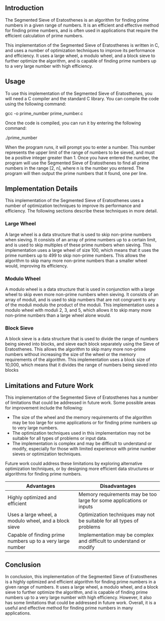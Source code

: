 ## Introduction

The Segmented Sieve of Eratosthenes is an algorithm for finding prime numbers in a given range of numbers. It is an efficient and effective method for finding prime numbers, and is often used in applications that require the efficient calculation of prime numbers.

This implementation of the Segmented Sieve of Eratosthenes is written in C, and uses a number of optimization techniques to improve its performance and efficiency. It uses a large wheel, a modulo wheel, and a block sieve to further optimize the algorithm, and is capable of finding prime numbers up to a very large number with high efficiency.

## Usage

To use this implementation of the Segmented Sieve of Eratosthenes, you will need a C compiler and the standard C library. You can compile the code using the following command:

gcc -o prime_number prime_number.c

Once the code is compiled, you can run it by entering the following command:

./prime_number


When the program runs, it will prompt you to enter a number. This number represents the upper limit of the range of numbers to be sieved, and must be a positive integer greater than 1. Once you have entered the number, the program will use the Segmented Sieve of Eratosthenes to find all prime numbers in the range [2, n], where n is the number you entered. The program will then output the prime numbers that it found, one per line.

## Implementation Details

This implementation of the Segmented Sieve of Eratosthenes uses a number of optimization techniques to improve its performance and efficiency. The following sections describe these techniques in more detail.

### Large Wheel

A large wheel is a data structure that is used to skip non-prime numbers when sieving. It consists of an array of prime numbers up to a certain limit, and is used to skip multiples of these prime numbers when sieving. This implementation uses a large wheel of size 100, which means that it uses the prime numbers up to 499 to skip non-prime numbers. This allows the algorithm to skip many more non-prime numbers than a smaller wheel would, improving its efficiency.

### Modulo Wheel

A modulo wheel is a data structure that is used in conjunction with a large wheel to skip even more non-prime numbers when sieving. It consists of an array of moduli, and is used to skip numbers that are not congruent to any of the moduli modulo the product of the moduli. This implementation uses a modulo wheel with moduli 2, 3, and 5, which allows it to skip many more non-prime numbers than a large wheel alone would.

### Block Sieve

A block sieve is a data structure that is used to divide the range of numbers being sieved into blocks, and sieve each block separately using the Sieve of Eratosthenes. This allows the algorithm to skip many more non-prime numbers without increasing the size of the wheel or the memory requirements of the algorithm. This implementation uses a block size of 10,000, which means that it divides the range of numbers being sieved into blocks

## Limitations and Future Work

This implementation of the Segmented Sieve of Eratosthenes has a number of limitations that could be addressed in future work. Some possible areas for improvement include the following:

- The size of the wheel and the memory requirements of the algorithm may be too large for some applications or for finding prime numbers up to very large numbers.
- The optimization techniques used in this implementation may not be suitable for all types of problems or input data.
- The implementation is complex and may be difficult to understand or modify, especially for those with limited experience with prime number sieves or optimization techniques.

Future work could address these limitations by exploring alternative optimization techniques, or by designing more efficient data structures or algorithms for finding prime numbers.

| Advantages                                              | Disadvantages                                                      |
|------------------------------------------------------------|---------------------------------------------------------------------|
| Highly optimized and efficient                            | Memory requirements may be too large for some applications or inputs |
| Uses a large wheel, a modulo wheel, and a block sieve      | Optimization techniques may not be suitable for all types of problems |
| Capable of finding prime numbers up to a very large number | Implementation may be complex and difficult to understand or modify   |


## Conclusion

In conclusion, this implementation of the Segmented Sieve of Eratosthenes is a highly optimized and efficient algorithm for finding prime numbers in a given range of numbers. It uses a large wheel, a modulo wheel, and a block sieve to further optimize the algorithm, and is capable of finding prime numbers up to a very large number with high efficiency. However, it also has some limitations that could be addressed in future work. Overall, it is a useful and effective method for finding prime numbers in many applications.

